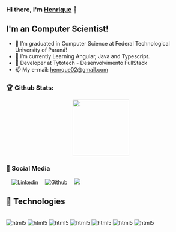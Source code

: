 ### Hi there, I'm [Henrique](https://www.linkedin.com/in/henrque) 👋

## I'm an Computer Scientist!
- 🔭   I’m graduated in Computer Science at Federal Technological University of Paraná!
- 🌱   I’m currently Learning Angular, Java and Typescript.
- 🔧 Developer at Tytotech - Desenvolvimento FullStack
- 📫   My e-mail: henrque02@gmail.com

### 🏆 Github Stats:
<p align="center">
    <a href="https://github.com/henrque">
        <img height="150em" src="https://github-readme-stats-jha-vineet69.vercel.app/api?username=henrque&hide=stars&show_icons=true&theme=dark&count_private=true" />
<!--         <img height="150em" src="https://github-readme-stats.vercel.app/api/top-langs/?username=henrque&hide=smalltalk&theme=dark&layout=compact&langs_count=6" />  -->
    </a>
</p>

### :busts_in_silhouette: Social Media

  &emsp;[![Linkedin](https://img.shields.io/badge/LinkedIn-0077B5?style=flat&logo=linkedin&logoColor=white)](https://www.linkedin.com/in/henrque)&emsp;
  [![Github](https://img.shields.io/badge/GitHub-100000?style=flat&logo=github&logoColor=white)](https://github.com/henrque)&emsp;
  ![](https://komarev.com/ghpvc/?username=henrque&color=1c1c1c&style=plastic&label=views)

## :wrench: Technologies

<div style="display: inline_block"><br/>
  <img align="center" alt="html5" src="https://img.shields.io/badge/Java-ED8B00?style=for-the-badge&logo=java&logoColor=white"/>	
   <img align="center" alt="html5" src="https://img.shields.io/badge/HTML-239120?style=for-the-badge&logo=html5&logoColor=white"/>
   <img align="center" alt="html5" src="https://img.shields.io/badge/CSS-239120?&style=for-the-badge&logo=css3&logoColor=white"/>
   <img align="center" alt="html5" src="https://img.shields.io/badge/C-00599C?style=for-the-badge&logo=c&logoColor=white"/>
   <img align="center" alt="html5" src="https://img.shields.io/badge/Angular-DD0031?style=for-the-badge&logo=angular&logoColor=white"/>
   <img align="center" alt="html5" src="https://img.shields.io/badge/PostgreSQL-316192?style=for-the-badge&logo=postgresql&logoColor=white"/>
   <img align="center" alt="html5" src="https://img.shields.io/badge/Python-14354C?style=for-the-badge&logo=python&logoColor=white"/>

</div><br/>
 
